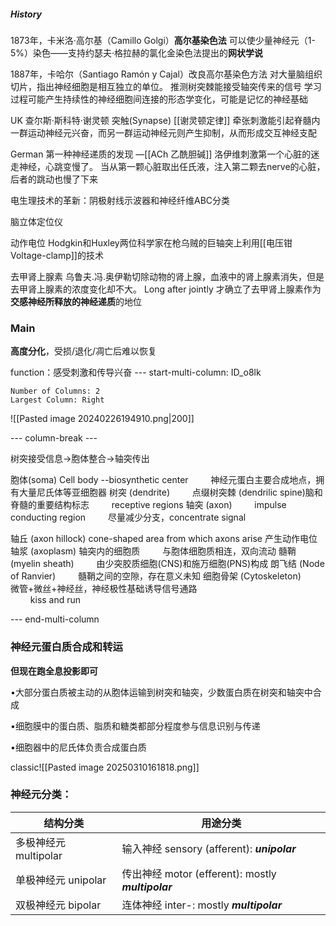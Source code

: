 ##### History
1873年，卡米洛·高尔基（Camillo Golgi）**高尔基染色法**
可以使少量神经元（1-5%）染色——支持约瑟夫·格拉赫的氯化金染色法提出的**网状学说**

1887年，卡哈尔（Santiago Ramón y Cajal）改良高尔基染色方法
对大量脑组织切片，指出神经细胞是相互独立的单位。
推测树突棘能接受轴突传来的信号
学习过程可能产生持续性的神经细胞间连接的形态学变化，可能是记忆的神经基础

UK 查尔斯·斯科特·谢灵顿
	突触(Synapse)
	[[谢灵顿定律]]
		牵张刺激能引起脊髓内一群运动神经元兴奋，而另一群运动神经元则产生抑制，从而形成交互神经支配

German 第一种神经递质的发现 —[[ACh 乙酰胆碱]]
	洛伊维刺激第一个心脏的迷走神经，心跳变慢了。
	当从第一颗心脏取出任氏液，注入第二颗去nerve的心脏，后者的跳动也慢了下来


电生理技术的革新：阴极射线示波器和神经纤维ABC分类

脑立体定位仪

动作电位
	Hodgkin和Huxley两位科学家在枪乌贼的巨轴突上利用[[电压钳 Voltage-clamp]]的技术


去甲肾上腺素
乌鲁夫.冯.奥伊勒切除动物的肾上腺，血液中的肾上腺素消失，但是去甲肾上腺素的浓度变化却不大。
Long after jointly 才确立了去甲肾上腺素作为**交感神经所释放的神经递质**的地位






### Main

**高度分化**，受损/退化/凋亡后难以恢复

function：感受刺激和传导兴奋
--- start-multi-column: ID_o8lk
```column-settings
Number of Columns: 2
Largest Column: Right
```

![[Pasted image 20240226194910.png|200]]

--- column-break ---

树突接受信息$\to$胞体整合$\to$轴突传出

胞体(soma) Cell body --biosynthetic center
$\qquad$神经元蛋白主要合成地点，拥有大量尼氏体等亚细胞器
树突 (dendrite)
$\qquad$点缀树突棘 (dendrilic spine)脑和脊髓的重要结构标志
$\qquad$receptive regions
轴突 (axon) 
$\qquad$impulse conducting region
$\qquad$尽量减少分支，concentrate signal


轴丘 (axon hillock)
	 cone-shaped area from which axons arise 产生动作电位
轴浆 (axoplasm) 轴突内的细胞质
$\qquad$与胞体细胞质相连，双向流动
髓鞘 (myelin sheath)
$\qquad$由少突胶质细胞(CNS)和施万细胞(PNS)构成
朗飞结 (Node of Ranvier)
$\qquad$髓鞘之间的空隙，存在意义未知
细胞骨架 (Cytoskeleton)
$\qquad$微管+微丝+神经丝，神经极性基础诱导信号通路     
$\qquad$kiss and run

--- end-multi-column

### 神经元蛋白质合成和转运

**但现在跑全息投影即可**

•大部分蛋白质被主动的从胞体运输到树突和轴突，少数蛋白质在树突和轴突中合成

•细胞膜中的蛋白质、脂质和糖类都部分程度参与信息识别与传递

•细胞器中的尼氏体负责合成蛋白质

classic![[Pasted image 20250310161818.png]]

### 神经元分类：

| 结构分类             | 用途分类                                           |
| ---------------- | ---------------------------------------------- |
| 多极神经元 multipolar | 输入神经 sensory (afferent): ***unipolar***<br>    |
| 单极神经元 unipolar   | 传出神经 motor (efferent): mostly ***multipolar*** |
| 双极神经元 bipolar    | 连体神经 inter-: mostly ***multipolar***           |
